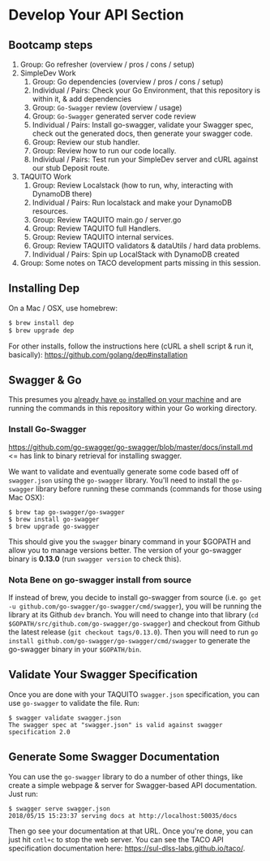 # Develop Your API Section

## Bootcamp steps

1. Group: Go refresher (overview / pros / cons / setup)
2. SimpleDev Work
    1. Group: Go dependencies (overview / pros / cons / setup)
    2. Individual / Pairs: Check your Go Environment, that this repository is within it, & add dependencies
    3. Group: `Go-Swagger` review (overview / usage)
    4. Group: `Go-Swagger` generated server code review
    5. Individual / Pairs: Install go-swagger, validate your Swagger spec, check out the generated docs, then generate your swagger code.
    6. Group: Review our stub handler.
    7. Group: Review how to run our code locally.
    8. Individual / Pairs: Test run your SimpleDev server and cURL against our stub Deposit route.
3. TAQUITO Work
    1. Group: Review Localstack (how to run, why, interacting with DynamoDB there)
    2. Individual / Pairs: Run localstack and make your DynamoDB resources.
    3. Group: Review TAQUITO main.go / server.go
    4. Group: Review TAQUITO full Handlers.
    5. Group: Review TAQUITO internal services.
    6. Group: Review TAQUITO validators & dataUtils / hard data problems.
    7. Individual / Pairs: Spin up LocalStack with DynamoDB created
 4. Group: Some notes on TACO development parts missing in this session.

## Installing Dep

On a Mac / OSX, use homebrew:

```bash
$ brew install dep
$ brew upgrade dep
```

For other installs, follow the instructions here (cURL a shell script & run it, basically): https://github.com/golang/dep#installation

## Swagger & Go

This presumes you [already have `go` installed on your machine](https://github.com/PenguinParadigm/samvera18apis/tree/master#technical-prep) and are running the commands in this repository within your Go working directory.

### Install Go-Swagger

https://github.com/go-swagger/go-swagger/blob/master/docs/install.md <= has link to binary retrieval for installing swagger.

We want to validate and eventually generate some code based off of `swagger.json` using the `go-swagger` library. You'll need to install the `go-swagger` library before running these commands (commands for those using Mac OSX):

```shell
$ brew tap go-swagger/go-swagger
$ brew install go-swagger
$ brew upgrade go-swagger
```

This should give you the `swagger` binary command in your $GOPATH and allow you to manage versions better. The version of your go-swagger binary is **0.13.0** (run `swagger version` to check this).

### Nota Bene on go-swagger install from source

If instead of brew, you decide to install go-swagger from source (i.e. `go get -u github.com/go-swagger/go-swagger/cmd/swagger`), you will be running the library at its Github `dev` branch. You will need to change into that library (`cd $GOPATH/src/github.com/go-swagger/go-swagger`) and checkout from Github the latest release (`git checkout tags/0.13.0`). Then you will need to run `go install github.com/go-swagger/go-swagger/cmd/swagger` to generate the go-swagger binary in your `$GOPATH/bin`.

## Validate Your Swagger Specification

Once you are done with your TAQUITO `swagger.json` specification, you can use `go-swagger` to validate the file. Run:

```shell
$ swagger validate swagger.json
The swagger spec at "swagger.json" is valid against swagger specification 2.0
```

## Generate Some Swagger Documentation

You can use the `go-swagger` library to do a number of other things, like create a simple webpage & server for Swagger-based API documentation. Just run:

```shell
$ swagger serve swagger.json
2018/05/15 15:23:37 serving docs at http://localhost:50035/docs
```

Then go see your documentation at that URL. Once you're done, you can just hit `cntl+c` to stop the web server. You can see the TACO API specification documentation here: https://sul-dlss-labs.github.io/taco/.
